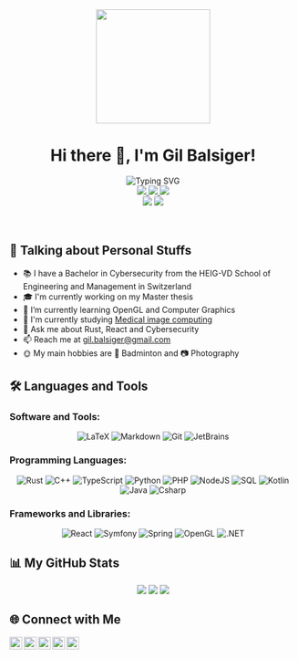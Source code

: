 <div align="center">
  <img src="https://i.giphy.com/media/R03zWv5p1oNSQd91EP/giphy.webp" width="200"/>
  <h1 align="center">Hi there 👋, I'm Gil Balsiger!</h1>
  <img src="https://readme-typing-svg.herokuapp.com?font=Fira+Code&pause=1000&color=ADBAC7&center=true&width=500&lines=I'm+a+High+School+computer+science+student;Computer+graphics+enthousiast;Full+Stack+Developer;Love+learning+new+things" alt="Typing SVG" />
  <div>
    <a href="https://www.linkedin.com/in/gil-balsiger">
      <img src="https://img.shields.io/badge/LinkedIn-blue?style=for-the-badge&logo=linkedin" />
    </a>
    <a href="https://www.instagram.com/gilbalsiger">
      <img src="https://img.shields.io/badge/Instagram-orange?style=for-the-badge&logo=instagram&logoColor=white" />
    </a>
    <a href="https://twitter.com/gil_balsiger">
      <img src="https://img.shields.io/badge/Twitter-white?style=for-the-badge&logo=twitter" />
    </a>
  </div>
  <div>
    <img src="https://komarev.com/ghpvc/?username=balsigergil&style=for-the-badge" />
    <img src="https://img.shields.io/github/followers/balsigergil?label=Followers&style=for-the-badge" />
  </div>
</div>

<br/>
<br/>

## 💫 Talking about Personal Stuffs

- 📚 I have a Bachelor in Cybersecurity from the HEIG-VD School of Engineering and Management in Switzerland
- 🎓 I'm currently working on my Master thesis
- 🌱 I’m currently learning OpenGL and Computer Graphics
- 🏫 I'm currently studying [Medical image computing](https://en.wikipedia.org/wiki/Medical_image_computing)
- 💬 Ask me about Rust, React and Cybersecurity
- 📫 Reach me at gil.balsiger@gmail.com
- 🌞 My main hobbies are 🏸 Badminton and 📷 Photography

## 🛠️ Languages and Tools

### Software and Tools:

<div align="center">

  ![LaTeX](https://img.shields.io/badge/latex-008080.svg?style=for-the-badge&logo=latex&logoColor=white)
  ![Markdown](https://img.shields.io/badge/markdown-000000.svg?style=for-the-badge&logo=markdown&logoColor=white)
  ![Git](https://img.shields.io/badge/git-F44D27.svg?style=for-the-badge&logo=git&logoColor=white)
  ![JetBrains](https://img.shields.io/badge/JetBrains-000000.svg?style=for-the-badge&logo=jetbrains&logoColor=white)

</div>

### Programming Languages:

<div align="center">
  
  ![Rust](https://img.shields.io/badge/rust-F74C00.svg?style=for-the-badge&logo=rust&logoColor=white)
  ![C++](https://img.shields.io/badge/C++-00599C.svg?style=for-the-badge&logo=cplusplus&logoColor=white)
  ![TypeScript](https://img.shields.io/badge/typescript-3178C6.svg?style=for-the-badge&logo=typescript&logoColor=white)
  ![Python](https://img.shields.io/badge/python-3776AB.svg?style=for-the-badge&logo=python&logoColor=white)
  ![PHP](https://img.shields.io/badge/php-777BB4.svg?style=for-the-badge&logo=php&logoColor=white)
  ![NodeJS](https://img.shields.io/badge/nodejs-339933.svg?style=for-the-badge&logo=nodedotjs&logoColor=white)
  ![SQL](https://img.shields.io/badge/sql-4479A1.svg?style=for-the-badge&logo=mysql&logoColor=white)
  ![Kotlin](https://img.shields.io/badge/kotlin-7F52FF.svg?style=for-the-badge&logo=kotlin&logoColor=white)
  ![Java](https://img.shields.io/badge/java-E11F21.svg?style=for-the-badge&logo=openjdk&logoColor=white)
  ![Csharp](https://img.shields.io/badge/csharp-239120.svg?style=for-the-badge&logo=csharp&logoColor=white)
  
</div>

### Frameworks and Libraries:

<div align="center">
  
  ![React](https://img.shields.io/badge/react-61DAFB.svg?style=for-the-badge&logo=react&logoColor=black)
  ![Symfony](https://img.shields.io/badge/symfony-black.svg?style=for-the-badge&logo=symfony&logoColor=white)
  ![Spring](https://img.shields.io/badge/spring-6CB52D.svg?style=for-the-badge&logo=spring&logoColor=white)
  ![OpenGL](https://img.shields.io/badge/opengl-5586A4.svg?style=for-the-badge&logo=opengl&logoColor=white)
  ![.NET](https://img.shields.io/badge/.NET-512BD4.svg?style=for-the-badge&logo=dotnet&logoColor=white)
  
</div>
  
## 📊 My GitHub Stats

<div align="center">
  <img src="https://github-readme-stats.vercel.app/api?username=balsigergil&show_icons=true&include_all_commits=true&count_private=true&theme=dark" />
  <img src="https://github-readme-streak-stats.herokuapp.com/?user=balsigergil&theme=dark" />
  <img src="https://github-readme-stats.vercel.app/api/top-langs/?username=balsigergil&langs_count=8&layout=compact&theme=dark" />
</div>

## 🌐 Connect with Me

<a href="https://www.linkedin.com/in/gil-balsiger">
  <img align="left" alt="Gil's Linkedin" width="22px" src="https://cdn.jsdelivr.net/npm/simple-icons@7/icons/linkedin.svg" />
</a>
<a href="https://twitter.com/gil_balsiger">
  <img align="left" alt="Gil's Twitter" width="22px" src="https://cdn.jsdelivr.net/npm/simple-icons@7/icons/twitter.svg" />
</a>
<a href="https://www.instagram.com/gilbalsiger">
  <img align="left" alt="Gil's Instagram" width="22px" src="https://cdn.jsdelivr.net/npm/simple-icons@7/icons/instagram.svg" />
</a>
<a href="https://gitlab.com/balsigergil">
  <img align="left" alt="Gil's GitLab" width="22px" src="https://cdn.jsdelivr.net/npm/simple-icons@7/icons/gitlab.svg" />
</a>
<a href="https://stackoverflow.com/users/12774145/gil-balsiger">
  <img align="left" alt="Gil's Stack Overflow" width="22px" src="https://cdn.jsdelivr.net/npm/simple-icons@7/icons/stackoverflow.svg" />
</a>

